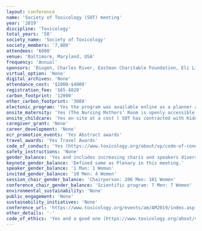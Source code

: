 ```yaml
---
layout: conference 
name: 'Society of Toxicology (SOT) meeting'
year: '2019'
discipline: 'Toxicology'
total_years: '58'
society_name: 'Society of Toxicology'
society_members: '7,800'
attendees: '6000'
venue: 'Baltimore, Maryland, USA'
frequency: 'Annual'
sponsors: 'Biogen, Charles River, Eastman Charitable Foundation, Eli Lilly and Company, Takeda, ToxServices LLC, US Food and Drug Administration, The Allergan Foundation, Citoxlab, Corteva Agriscience™, Agriculture Division of DowDuPont™, EUROTOX2019, Exxon Biomedical Sciences, Inc., Foundation for Chemistry Research & Initiatives, Gradient, Human Toxicology Project Consortium, ITR Laboratories Canada Inc., MRIGlobal, NSF International, Shell International B.V., ToxStrategies, Inc., Veritox, Inc., American College of Toxicology, Battelle, Calvert Labs, Inc., Research Institute for Fragrance, Materials (RIFM), Safety Pharmacology Society, Society of Toxicologic Pathology, SRC, Inc., Teratology Society, Academy of Toxicological Sciences, Eisai, Elsevier, MERCK, NIH, PFizer, SANOFI'
virtual_option: 'None'
digital_archives: 'None'
attendance_cost: '$2000-$4000'
registration_fee: '$65-$820'
carbon_footprint: '12000'
other_carbon_footprint: '3000'
electonic_program: 'Yes the program was available online as a planner and a .pdf file.'
onsite_maternity: 'Yes (The Nursing Mothers’ Room is openly accessible, with a door that locks from the inside for added privacy if desired. The room is equipped with furniture, power outlets, and a refrigerator for the convenience and comfort of its users; please note that the refrigerator does not lock and is accessible to users of this room at any time.)'
onsite_childcare: 'Yes on-site at a cost ( SOT has contracted with KiddieCorp, a premier provider of children’s program services during events, to offer childcare during the 59th Annual Meeting and ToxExpo. The childcare program will be located at the Anaheim Marriott and will provide care for children aged six months through 12 years. This program is intended for the children of registered attendees, to help maximize the meeting experience for those registrants traveling with their families. The cost to participate in the childcare program is $12.00 per hour per child, and each child must be enrolled for a minimum of two consecutive hours on each day the child will participate in the program. The advance enrollment deadline to participate in the childcare program is January 10, 2020. You are encouraged to enroll early, as availability is limited and handled on a first-come, first-served basis. KiddieCorp must receive both an Enrollment Form and payment in full to hold reservations.)'
caregiver_grant: 'None'
career_development: 'None'
ecr_promotion_events: 'Yes Abstract awards'
travel_awards: 'Yes Travel Awards'
code_of_conduct: 'Yes (https://www.toxicology.org/about/vp/code-of-conduct.asp)'
safety_instructions: 'None'
gender_balance: 'Yes and includes increasing charis and speakers diversity (https://toxchange.toxicology.org/p/bl/et/blogid=9&blogaid=3140)'
keynote_gender_balance: 'Defined same as Plenary in this meeting.'
speaker_gender_balance: '1 Man: 1 Woman'
invited_gender_balance: '10 Men: 4 Women'
session_chair_gender_balance: 'Chairperson: 206 Men: 181 Women'
conference_chair_gender_balance: 'Scientific program: 7 Men: 7 Women'
environmental_sustainability: 'None'
public_engagement: 'None'
sustainability_initiatives: 'None'
conference_url: 'https://www.toxicology.org/events/am/AM2019/index.asp'
other_details: '-'
code_of_ethics: 'Yes and a good one (https://www.toxicology.org/about/vp/code-of-ethics.asp)'
---
```

